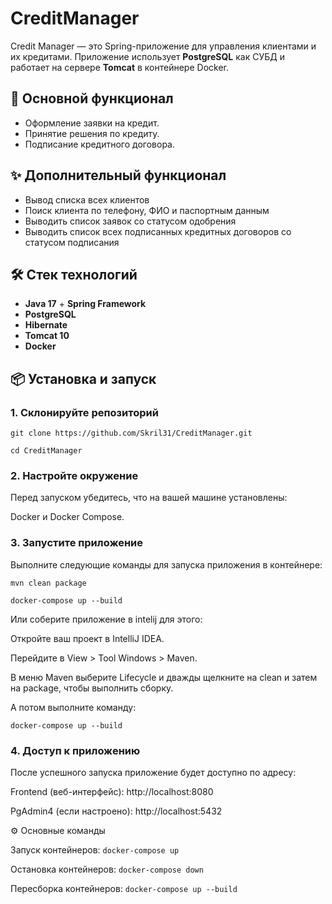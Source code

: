 # CreditManager
Credit Manager — это Spring-приложение для управления клиентами и их кредитами. Приложение использует **PostgreSQL** как СУБД и работает на сервере **Tomcat** в контейнере Docker.

## 🚀 Основной функционал
- Оформление заявки на кредит.
- Принятие решения по кредиту.
- Подписание кредитного договора.
## ✨ Дополнительный функционал
- Вывод списка всех клиентов
- Поиск клиента по телефону, ФИО и паспортным данным
- Выводить список заявок со статусом одобрения
- Выводить список всех подписанных кредитных договоров со статусом подписания

## 🛠️ Стек технологий
- **Java 17** + **Spring Framework**
- **PostgreSQL**
- **Hibernate**
- **Tomcat 10**
- **Docker**

## 📦 Установка и запуск

### 1. Склонируйте репозиторий
```git clone https://github.com/Skril31/CreditManager.git```

```cd CreditManager```
### 2. Настройте окружение
Перед запуском убедитесь, что на вашей машине установлены:

Docker и Docker Compose.
### 3. Запустите приложение
Выполните следующие команды для запуска приложения в контейнере:

```mvn clean package```

```docker-compose up --build```

Или соберите приложение в intelij для этого:

Откройте ваш проект в IntelliJ IDEA.

Перейдите в View > Tool Windows > Maven.

В меню Maven выберите Lifecycle и дважды щелкните на clean и затем на package, чтобы выполнить сборку.

А потом выполните команду:

```docker-compose up --build```

### 4. Доступ к приложению
После успешного запуска приложение будет доступно по адресу:

Frontend (веб-интерфейс): http://localhost:8080

PgAdmin4 (если настроено): http://localhost:5432

⚙️ Основные команды

Запуск контейнеров:
```docker-compose up```

Остановка контейнеров:
```docker-compose down```

Пересборка контейнеров:
```docker-compose up --build```
